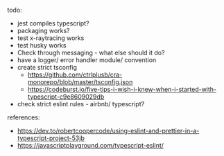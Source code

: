 todo:

 * jest compiles typescript?
 * packaging works?
 * test x-raytracing works
 * test husky works
 * Check through messaging - what else should it do?
 * have a logger/ error handler module/ convention
 * create strict tsconfig
    * https://github.com/ctrlplusb/cra-monorepo/blob/master/tsconfig.json
    * https://codeburst.io/five-tips-i-wish-i-knew-when-i-started-with-typescript-c9e8609029db
* check strict eslint rules - airbnb/ typescript?

references:

 * https://dev.to/robertcoopercode/using-eslint-and-prettier-in-a-typescript-project-53jb
 * https://javascriptplayground.com/typescript-eslint/
